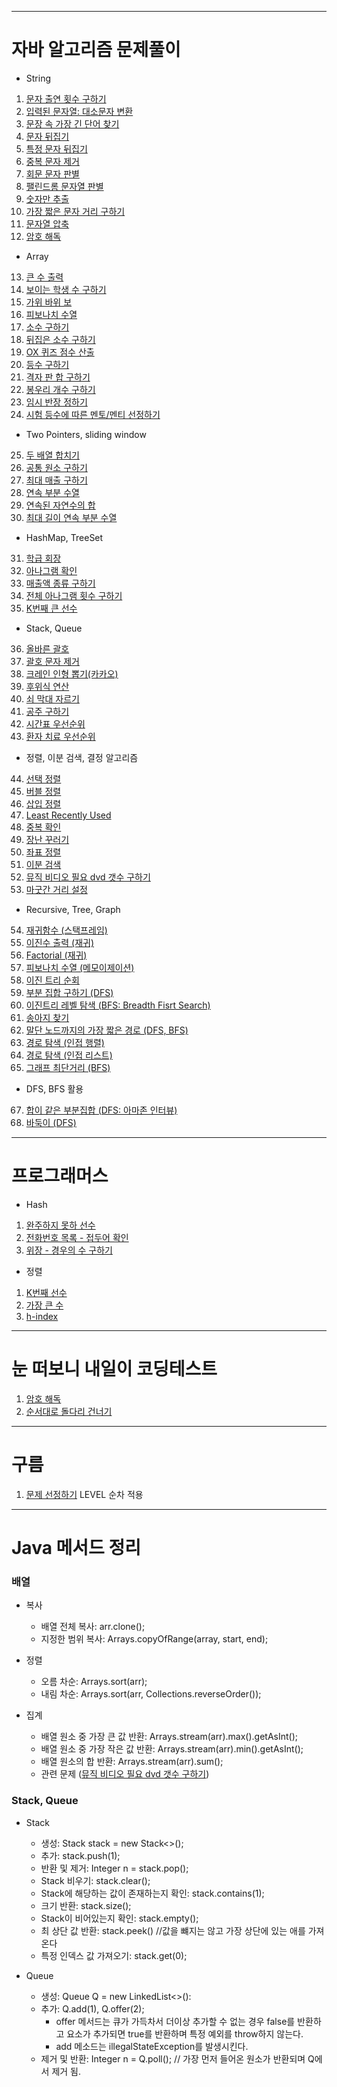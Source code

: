 ________________________________________________________________

# 자바 알고리즘 문제풀이
- String
1. [문자 출연 횟수 구하기](CodingTest/src/_J01/Main.java)
2. [입력된 문자열: 대소문자 변환](CodingTest/src/_J02/Main.java)
3. [문장 속 가장 긴 단어 찾기](CodingTest/src/_J03/Main.java)
4. [문자 뒤집기](CodingTest/src/_J04/Main.java)
5. [특정 문자 뒤집기](CodingTest/src/_J05/Main.java)
6. [중복 문자 제거](CodingTest/src/_J06/Main.java)
7. [회문 문자 판별](CodingTest/src/_J07/Main.java)
8. [팰린드롬 문자열 판별](CodingTest/src/_J08/Main.java)
9. [숫자만 추출](CodingTest/src/_J09/Main.java)
10. [가장 짧은 문자 거리 구하기](CodingTest/src/_J10/Main.java)
11. [문자열 압축](CodingTest/src/_J11/Main.java)
12. [암호 해독](CodingTest/src/_J12/Main.java)

- Array
13. [큰 수 출력](CodingTest/src/_J13/Main.java)
14. [보이는 학생 수 구하기](CodingTest/src/_J14/Main.java)
15. [가위 바위 보](CodingTest/src/J_15/Main.java)
16. [피보나치 수열](CodingTest/src/_J16/Main.java)
17. [소수 구하기](CodingTest/src/_J17/Main.java)
18. [뒤집은 소수 구하기](CodingTest/src/_J18/Main.java)
19. [OX 퀴즈 점수 산출](CodingTest/src/_J19/Main.java)
20. [등수 구하기](CodingTest/src/J_20/Main.java)
21. [격자 판 합 구하기](CodingTest/src/_J21/Main.java)
22. [봉우리 개수 구하기](CodingTest/src/_J22/Main.java)
23. [임시 반장 정하기](CodingTest/src/_J23/Main.java)
24. [시험 등수에 따른 멘토/멘티 선정하기](CodingTest/src/_J24/Main.java)
  
- Two Pointers, sliding window
25. [두 배열 합치기](CodingTest/src/_J25/Main.java)
26. [공통 원소 구하기](CodingTest/src/_J26/Main.java)
27. [최대 매출 구하기](CodingTest/src/_J27/Main.java)
28. [연속 부분 수열](CodingTest/src/_J28/Main.java)
29. [연속된 자연수의 합](CodingTest/src/_J29/Main.java)
30. [최대 길이 연속 부분 수열](CodingTest/src/_J30/Main.java)

- HashMap, TreeSet
31. [학급 회장](CodingTest/src/_J31/Main.java)
32. [아나그램 확인](CodingTest/src/_J32/Main.java)
33. [매출액 종류 구하기](CodingTest/src/_J33/Main.java)
34. [전체 아나그램 횟수 구하기](CodingTest/src/_J34/Main.java)
35. [K번째 큰 선수](CodingTest/src/_J35/Main.java)

- Stack, Queue
36. [올바른 괄호](CodingTest/src/_J36/Main.java)
37. [괄호 문자 제거](CodingTest/src/_J37/Main.java)
38. [크레인 인형 뽑기(카카오)](CodingTest/src/_J38/Main.java)
39. [후위식 연산](CodingTest/src/_J39/Main.java)
40. [쇠 막대 자르기](CodingTest/src/_J40/Main.java)
41. [공주 구하기](CodingTest/src/_J41/Main.java)
42. [시간표 우선순위](CodingTest/src/_J42/Main.java)
43. [환자 치료 우선순위](CodingTest/src/_J43/Main.java)

- 정렬, 이분 검색, 결정 알고리즘
44. [선택 정렬](CodingTest/src/_J44/Main.java)
45. [버블 정렬](CodingTest/src/_J45/Main.java)
46. [삽입 정렬](CodingTest/src/_J46/Main.java)
47. [Least Recently Used](CodingTest/src/_J47/Main.java)
48. [중복 확인](CodingTest/src/_J48/Main.java)
49. [장난 꾸러기](CodingTest/src/_J49/Main.java)
50. [좌표 정렬](CodingTest/src/_J50/Main.java)
51. [이분 검색](CodingTest/src/_J51/Main.java)
52. [뮤직 비디오 필요 dvd 갯수 구하기](CodingTest/src/_J52/Main.java)
53. [마굿간 거리 설정](CodingTest/src/_J53/Main.java)

- Recursive, Tree, Graph
54. [재귀함수 (스택프레임)](CodingTest/src/_J54/Main.java)
55. [이진수 출력 (재귀)](CodingTest/src/_J55/Main.java)
56. [Factorial (재귀)](CodingTest/src/_J56/Main.java)
57. [피보나치 수열 (메모이제이션)](CodingTest/src/_J57/Main.java)
58. [이진 트리 순회](CodingTest/src/_J58/Main.java)
59. [부분 집합 구하기 (DFS)](CodingTest/src/_J59/Main.java)
60. [이진트리 레벨 탐색 (BFS: Breadth Fisrt Search)](CodingTest/src/_J60/Main.java)
61. [송아지 찾기](CodingTest/src/_J61/Main.java)
62. [말단 노드까지의 가장 짧은 경로 (DFS, BFS)](CodingTest/src/_J62/Main.java)
63. [경로 탐색 (인접 행렬)](CodingTest/src/_J63/Main.java)
64. [경로 탐색 (인접 리스트)](CodingTest/src/_J64/Main.java)
65. [그래프 최단거리 (BFS)](CodingTest/src/_J65/Main.java)

- DFS, BFS 활용
67. [합이 같은 부분집합 (DFS: 아마존 인터뷰) ](CodingTest/src/_J66/Main.java)
68. [바둑이 (DFS)](CodingTest/src/_J67/Main.java)

___________________________________________________________

# 프로그래머스
- Hash
1. [완주하지 못하 선수](CodingTest/src/_3/Main.java)
2. [전화번호 목록 - 접두어 확인](CodingTest/src/_4/Main.java)
3. [위장 - 경우의 수 구하기](CodingTest/src/_8/Main.java)

- 정렬 
1. [K번째 선수](CodingTest/src/_5/Main.java)
2. [가장 큰 수](CodingTest/src/_6/Main.java)
3. [h-index](CodingTest/src/_7/Main.java)
___________________________________________________________

# 눈 떠보니 내일이 코딩테스트
1. [암호 해독](CodingTest/src/Q1/Main.java)
2. [순서대로 돌다리 건너기](CodingTest/src/Q2/Main.java)
________________________________________________________________

# 구름
1. [문제 선정하기](CodingTest/src/_goorm1/Main.java) LEVEL 순차 적용

________________________________________________________________
# Java 메서드 정리 
<h3>배열</h3> 

* 복사
  - 배열 전체 복사: arr.clone(); 
  - 지정한 범위 복사: Arrays.copyOfRange(array, start, end);
    
* 정렬
  - 오름 차순: Arrays.sort(arr);
  - 내림 차순: Arrays.sort(arr, Collections.reverseOrder());

* 집계
  - 배열 원소 중 가장 큰 값 반환: Arrays.stream(arr).max().getAsInt();
  - 배열 원소 중 가장 작은 값 반환: Arrays.stream(arr).min().getAsInt();
  - 배열 원소의 합 반환: Arrays.stream(arr).sum();
  - 관련 문제 ([뮤직 비디오 필요 dvd 갯수 구하기](CodingTest/src/_J52/Main.java))

<h3>Stack, Queue</h3> 

* Stack
  - 생성: Stack<Integer> stack = new Stack<>();
  - 추가: stack.push(1);
  - 반환 및 제거: Integer n = stack.pop(); 
  - Stack 비우기: stack.clear();
  - Stack에 해당하는 값이 존재하는지 확인: stack.contains(1);
  - 크기 반환: stack.size();
  - Stack이 비어있는지 확인: stack.empty();
  - 최 상단 값 반환: stack.peek() //값을 뺴지는 않고 가장 상단에 있는 애를 가져온다
  - 특정 인덱스 값 가져오기: stack.get(0);

* Queue
  - 생성: Queue<Integer> Q = new LinkedList<>():
  - 추가: Q.add(1), Q.offer(2);
    - offer 메서드는 큐가 가득차서 더이상 추가할 수 없는 경우 false를 반환하고 요소가 추가되면 true를 반환하며 특정 예외를 throw하지 않는다.                                
    - add 메소드는 illegalStateException를 발생시킨다.
  - 제거 및 반환: Integer n = Q.poll(); // 가장 먼저 들어온 원소가 반환되며 Q에서 제거 됨.
